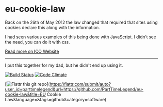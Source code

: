 eu-cookie-law
=============

Back on the 26th of May 2012 the law changed that required that sites using cookies declare this along with the information.

I had seen various examples of this being done with JavaScript. I didn't see the need, you can do it with css.

[Read more on ICO Website](http://www.ico.org.uk/for_organisations/privacy_and_electronic_communications/the_guide/cookies)

-------

I put this together for my dad, but he didn't end up using it.

[![Build Status](https://travis-ci.org/PartTimeLegend/eu-cookie-law.png?branch=master)](https://travis-ci.org/PartTimeLegend/eu-cookie-law) [![Code Climate](https://codeclimate.com/github/PartTimeLegend/eu-cookie-law/badges/gpa.svg)](https://codeclimate.com/github/PartTimeLegend/eu-cookie-law)

[![Flattr this git repo](http://api.flattr.com/button/flattr-badge-large.png)](https://flattr.com/submit/auto?user_id=parttimelegend&url=https://github.com/PartTimeLegend/eu-cookie-law&title=EU Cookie Law&language=&tags=github&category=software) 
